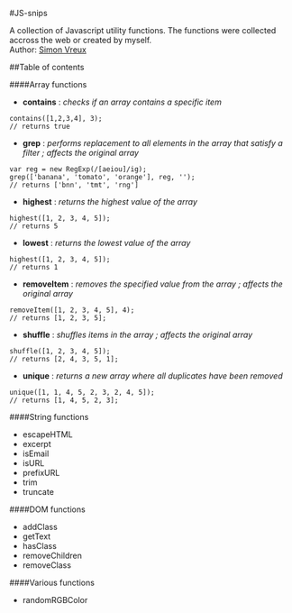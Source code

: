 #JS-snips

A collection of Javascript utility functions. 
The functions were collected accross the web or created by myself.  
Author: [Simon Vreux](www.simonvreux.be)

##Table of contents

####Array functions
- **contains** : *checks if an array contains a specific item*  
```
contains([1,2,3,4], 3);
// returns true
```

- **grep** : *performs replacement to all elements in the array that satisfy a filter ; affects the original array*  
``` 
var reg = new RegExp(/[aeiou]/ig);
grep(['banana', 'tomato', 'orange'], reg, '');
// returns ['bnn', 'tmt', 'rng']
```

- **highest** : *returns the highest value of the array*  
```
highest([1, 2, 3, 4, 5]);
// returns 5
```

- **lowest** : *returns the lowest value of the array*  
```
highest([1, 2, 3, 4, 5]);
// returns 1
```

- **removeItem** : *removes the specified value from the array ; affects the original array*  
```
removeItem([1, 2, 3, 4, 5], 4);
// returns [1, 2, 3, 5];
```

- **shuffle** : *shuffles items in the array ; affects the original array*  
```
shuffle([1, 2, 3, 4, 5]);
// returns [2, 4, 3, 5, 1];
```

- **unique** : *returns a new array where all duplicates have been removed*  
```
unique([1, 1, 4, 5, 2, 3, 2, 4, 5]);
// returns [1, 4, 5, 2, 3];
```

####String functions
- escapeHTML
- excerpt
- isEmail
- isURL
- prefixURL
- trim
- truncate

####DOM functions
- addClass
- getText
- hasClass
- removeChildren
- removeClass

####Various functions
- randomRGBColor